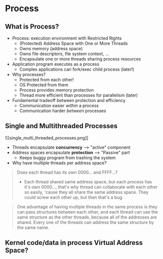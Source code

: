 # Process
## What is Process?
- Process: execution environment with Restricted Rights
	- (Protected) Address Space with One or More Threads
	- Owns memory (address space)
	- Owns file descriptors, file system context, ...
	- Encapsulate one or more threads sharing process resources
- Application program executes as a process
	- Complex applications can fork/exec child process (later!)
- Why processes?
	- Protected from each other!
	- OS Protected from them
	- Process provides memory protection
	- Thread more efficient than processes for parallelism (later)
- Fundamental tradeoff between protection and efficiency
	- Communication easier *within* a process
	- Communication harder *between* processes
## Single and Multithreaded Processes
![[single_multi_threaded_processes.png]]
- Threads encapsulate **concurrency** --> "active" component
- Address spaces encapsulate **protection** --> "Passive" part
	- Keeps buggy program from trashing the system
- Why have multiple threads per address space?

> Does each thread has its own 0000... and FFFF...?
> - Each thread shared same address space, but each process has it's own 0000..., that's why thread can collaborate with each other so easily, 'cause they all share the same address space. They could screw each other up, but then that's a bug.

> One advantage of having multiple threads in the same process is they can pass structures between each other, and each thread can use the same structure as the other threads, because all of the addresses are shared. Every one of the threads can address the same structure by the same name.


## Kernel code/data in process Virtual Address Space?
